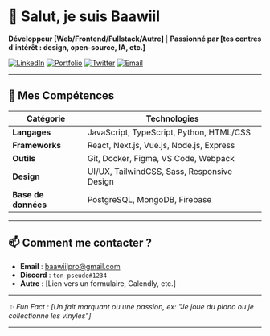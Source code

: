 # 👋 Salut, je suis **Baawiil**

**Développeur [Web/Frontend/Fullstack/Autre]** | **Passionné par [tes centres d'intérêt : design, open-source, IA, etc.]**

[![LinkedIn](https://img.shields.io/badge/LinkedIn-0077B5?style=for-the-badge&logo=linkedin&logoColor=white)](https://linkedin.com/in/ton-profil)
[![Portfolio](https://img.shields.io/badge/Portfolio-%23000000.svg?style=for-the-badge&logo=firefox&logoColor=#FF7139)](https://ton-site-web.com)
[![Twitter](https://img.shields.io/badge/Twitter-1DA1F2?style=for-the-badge&logo=twitter&logoColor=white)](https://twitter.com/ton-compte)
[![Email](https://img.shields.io/badge/Email-D14836?style=for-the-badge&logo=gmail&logoColor=white)](mailto:ton-email@example.com)

---

## 🔧 **Mes Compétences**
<custom-element data-json="%7B%22type%22%3A%22table-metadata%22%2C%22attributes%22%3A%7B%22title%22%3A%22Technologies%22%7D%7D" />

| Catégorie       | Technologies                                                                 |
|-----------------|------------------------------------------------------------------------------|
| **Langages**    | JavaScript, TypeScript, Python, HTML/CSS                                    |
| **Frameworks**  | React, Next.js, Vue.js, Node.js, Express                                    |
| **Outils**      | Git, Docker, Figma, VS Code, Webpack                                        |
| **Design**      | UI/UX, TailwindCSS, Sass, Responsive Design                                 |
| **Base de données** | PostgreSQL, MongoDB, Firebase                                           |

---

## 📫 **Comment me contacter ?**
- **Email** : [baawiilpro@gmail.com](mailto\:baawiilpro@gmail.com)
- **Discord** : `ton-pseudo#1234`
- **Autre** : [Lien vers un formulaire, Calendly, etc.]

---
*✨ Fun Fact : [Un fait marquant ou une passion, ex: "Je joue du piano ou je collectionne les vinyles"]*

---
